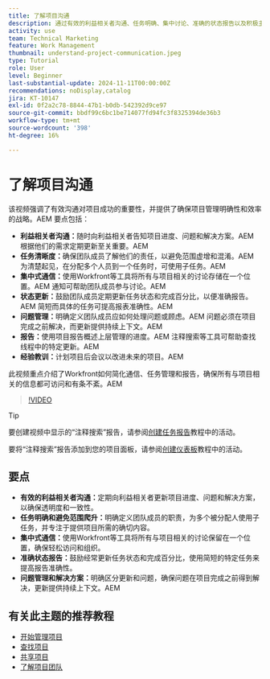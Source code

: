 ```yaml
---
title: 了解项目沟通
description: 通过有效的利益相关者沟通、任务明确、集中讨论、准确的状态报告以及积极主动的问题解决来保持一致性和效率，从而促进项目取得成功。
activity: use
team: Technical Marketing
feature: Work Management
thumbnail: understand-project-communication.jpeg
type: Tutorial
role: User
level: Beginner
last-substantial-update: 2024-11-11T00:00:00Z
recommendations: noDisplay,catalog
jira: KT-10147
exl-id: 0f2a2c78-8844-47b1-b0db-542392d9ce97
source-git-commit: bbdf99c6bc1be714077fd94fc3f8325394de36b3
workflow-type: tm+mt
source-wordcount: '398'
ht-degree: 16%

---
```


# 了解项目沟通

该视频强调了有效沟通对项目成功的重要性，并提供了确保项目管理明确性和效率的战略。&#x200B;AEM 要点包括：
* **利益相关者沟通：**&#x200B;随时向利益相关者告知项目进度、问题和解决方案。&#x200B;AEM 根据他们的需求定期更新至关重要。&#x200B;AEM
* **任务清晰度：**&#x200B;确保团队成员了解他们的责任，以避免范围虚增和混淆。&#x200B;AEM 为清楚起见，在分配多个人员到一个任务时，可使用子任务。&#x200B;AEM
* **集中式通信：**&#x200B;使用Workfront等工具将所有与项目相关的讨论存储在一个位置。&#x200B;AEM 通知可帮助团队成员参与讨论。&#x200B;AEM
* **状态更新：**&#x200B;鼓励团队成员定期更新任务状态和完成百分比，以便准确报告。&#x200B;AEM 简短而具体的任务可提高报表准确性。&#x200B;AEM
* **问题管理：**&#x200B;明确定义团队成员应如何处理问题或顾虑。&#x200B;AEM 问题必须在项目完成之前解决，而更新提供持续上下文。&#x200B;AEM
* **报告：**&#x200B;使用项目报告概述上层管理的进度。&#x200B;AEM 注释搜索等工具可帮助查找线程中的特定更新。&#x200B;AEM
* **经验教训：**&#x200B;计划项目后会议以改进未来的项目。&#x200B;AEM

此视频重点介绍了Workfront如何简化通信、任务管理和报告，确保所有与项目相关的信息都可访问和有条不紊。&#x200B;AEM

>[!VIDEO](https://video.tv.adobe.com/v/3419150/?quality=12&learn=on&enablevpops=1)

>[!TIP]
>
>要创建视频中显示的“注释搜索”报告，请参阅[创建任务报告](https://experienceleague.adobe.com/en/docs/workfront-learn/tutorials-workfront/reporting/basic-reporting/create-a-task-report#activity-1-create-a-note-report-with-prompts)教程中的活动。
>
>要将“注释搜索”报告添加到您的项目面板，请参阅[创建仪表板](https://experienceleague.adobe.com/docs/workfront-learn/tutorials-workfront/reporting/basic-reporting/create-dashboards.html#activity-1-create-a-dashboard)教程中的活动。

## 要点

* **有效的利益相关者沟通：**&#x200B;定期向利益相关者更新项目进度、问题和解决方案，以确保透明度和一致性。
* **任务明确和避免范围爬升：**&#x200B;明确定义团队成员的职责，为多个被分配人使用子任务，并专注于提供项目所需的确切内容。
* **集中式通信：**&#x200B;使用Workfront等工具将所有与项目相关的讨论保留在一个位置，确保轻松访问和组织。
* **准确状态报告：**&#x200B;鼓励经常更新任务状态和完成百分比，使用简短的特定任务来提高报告准确性。
* **问题管理和解决方案：**&#x200B;明确区分更新和问题，确保问题在项目完成之前得到解决，更新提供持续上下文。&#x200B;AEM


## 有关此主题的推荐教程

* [开始管理项目](/help/manage-work/projects/getting-started-manage-a-project.md)
* [查找项目](/help/manage-work/projects/find-projects.md)
* [共享项目](/help/manage-work/projects/share-a-project.md)
* [了解项目团队](/help/manage-work/projects/understand-the-project-team.md)

